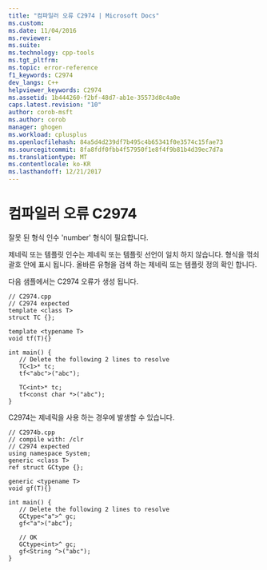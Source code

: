 ```yaml
---
title: "컴파일러 오류 C2974 | Microsoft Docs"
ms.custom: 
ms.date: 11/04/2016
ms.reviewer: 
ms.suite: 
ms.technology: cpp-tools
ms.tgt_pltfrm: 
ms.topic: error-reference
f1_keywords: C2974
dev_langs: C++
helpviewer_keywords: C2974
ms.assetid: 1b444260-f2bf-48d7-ab1e-35573d8c4a0e
caps.latest.revision: "10"
author: corob-msft
ms.author: corob
manager: ghogen
ms.workload: cplusplus
ms.openlocfilehash: 84a5d4d239df7b495c4b65341f0e3574c15fae73
ms.sourcegitcommit: 8fa8fdf0fbb4f57950f1e8f4f9b81b4d39ec7d7a
ms.translationtype: MT
ms.contentlocale: ko-KR
ms.lasthandoff: 12/21/2017
---
```

# <a name="compiler-error-c2974"></a>컴파일러 오류 C2974
잘못 된 형식 인수 'number' 형식이 필요합니다.  
  
 제네릭 또는 템플릿 인수는 제네릭 또는 템플릿 선언이 일치 하지 않습니다. 형식을 꺾쇠 괄호 안에 표시 됩니다. 올바른 유형을 검색 하는 제네릭 또는 템플릿 정의 확인 합니다.  
  
 다음 샘플에서는 C2974 오류가 생성 됩니다.  
  
```  
// C2974.cpp  
// C2974 expected  
template <class T>  
struct TC {};  
  
template <typename T>  
void tf(T){}  
  
int main() {  
   // Delete the following 2 lines to resolve  
   TC<1>* tc;  
   tf<"abc">("abc");  
  
   TC<int>* tc;  
   tf<const char *>("abc");  
}  
```  
  
 C2974는 제네릭을 사용 하는 경우에 발생할 수 있습니다.  
  
```  
// C2974b.cpp  
// compile with: /clr  
// C2974 expected  
using namespace System;  
generic <class T>  
ref struct GCtype {};  
  
generic <typename T>  
void gf(T){}  
  
int main() {  
   // Delete the following 2 lines to resolve  
   GCtype<"a">^ gc;  
   gf<"a">("abc");  
  
   // OK  
   GCtype<int>^ gc;  
   gf<String ^>("abc");  
}  
```